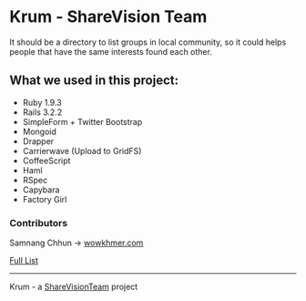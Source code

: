 # Krum - ShareVision Team

It should be a directory to list groups in local community, so it could helps people that have the same interests found each other.

## What we used in this project:

* Ruby 1.9.3
* Rails 3.2.2
* SimpleForm + Twitter Bootstrap
* Mongoid
* Drapper
* Carrierwave (Upload to GridFS)
* CoffeeScript
* Haml
* RSpec
* Capybara
* Factory Girl

### Contributors

Samnang Chhun -> [wowkhmer.com](http://wowkhmer.com)

[Full List](https://github.com/samnang/krum/contributors)

------

Krum - a [ShareVisionTeam](http://sharevisionteam.org) project
